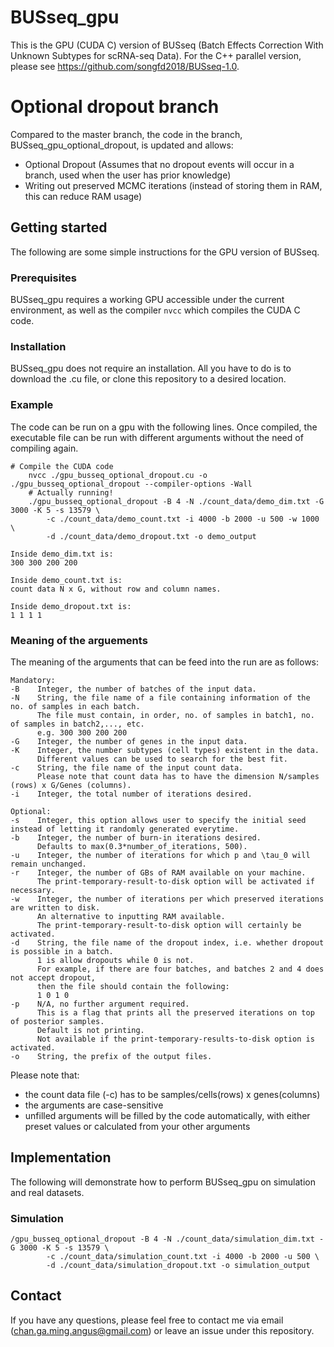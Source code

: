 # BUSseq_gpu
This is the GPU (CUDA C) version of BUSseq (Batch Effects Correction With Unknown Subtypes for scRNA-seq Data). For the C++ parallel version, please see https://github.com/songfd2018/BUSseq-1.0.

# Optional dropout branch
Compared to the master branch, the code in the branch, BUSseq_gpu_optional_dropout, is updated and allows:
- Optional Dropout (Assumes that no dropout events will occur in a branch, used when the user has prior knowledge)
- Writing out preserved MCMC iterations (instead of storing them in RAM, this can reduce RAM usage)

## Getting started
The following are some simple instructions for the GPU version of BUSseq.

### Prerequisites
BUSseq_gpu requires a working GPU accessible under the current environment, as well as the compiler `nvcc` which compiles the CUDA C code.

### Installation
BUSseq_gpu does not require an installation.
All you have to do is to download the .cu file, or clone this repository to a desired location.

### Example
The code can be run on a gpu with the following lines.
Once compiled, the executable file can be run with different arguments without the need of compiling again.
```
# Compile the CUDA code
    nvcc ./gpu_busseq_optional_dropout.cu -o ./gpu_busseq_optional_dropout --compiler-options -Wall
    # Actually running!
    ./gpu_busseq_optional_dropout -B 4 -N ./count_data/demo_dim.txt -G 3000 -K 5 -s 13579 \
        -c ./count_data/demo_count.txt -i 4000 -b 2000 -u 500 -w 1000 \
        -d ./count_data/demo_dropout.txt -o demo_output
```
    Inside demo_dim.txt is:
    300 300 200 200

    Inside demo_count.txt is:
    count data N x G, without row and column names.

    Inside demo_dropout.txt is:
    1 1 1 1
    
### Meaning of the arguements
The meaning of the arguments that can be feed into the run are as follows:
```
Mandatory:
-B    Integer, the number of batches of the input data.
-N    String, the file name of a file containing information of the no. of samples in each batch.
      The file must contain, in order, no. of samples in batch1, no. of samples in batch2,..., etc.
      e.g. 300 300 200 200
-G    Integer, the number of genes in the input data.
-K    Integer, the number subtypes (cell types) existent in the data.
      Different values can be used to search for the best fit.
-c    String, the file name of the input count data.
      Please note that count data has to have the dimension N/samples (rows) x G/Genes (columns).
-i    Integer, the total number of iterations desired.

Optional:
-s    Integer, this option allows user to specify the initial seed instead of letting it randomly generated everytime.
-b    Integer, the number of burn-in iterations desired.
      Defaults to max(0.3*number_of_iterations, 500).
-u    Integer, the number of iterations for which p and \tau_0 will remain unchanged.
-r    Integer, the number of GBs of RAM available on your machine.
      The print-temporary-result-to-disk option will be activated if necessary.
-w    Integer, the number of iterations per which preserved iterations are written to disk. 
      An alternative to inputting RAM available.
      The print-temporary-result-to-disk option will certainly be activated.
-d    String, the file name of the dropout index, i.e. whether dropout is possible in a batch.
      1 is allow dropouts while 0 is not.
      For example, if there are four batches, and batches 2 and 4 does not accept dropout,
      then the file should contain the following:
      1 0 1 0
-p    N/A, no further argument required.
      This is a flag that prints all the preserved iterations on top of posterior samples.
      Default is not printing.
      Not available if the print-temporary-results-to-disk option is activated.
-o    String, the prefix of the output files.
```
Please note that:
- the count data file (-c) has to be samples/cells(rows) x genes(columns)
- the arguments are case-sensitive
- unfilled arguments will be filled by the code automatically, with either preset values or calculated from your other arguments

## Implementation
The following will demonstrate how to perform BUSseq_gpu on simulation and real datasets.
### Simulation
```
/gpu_busseq_optional_dropout -B 4 -N ./count_data/simulation_dim.txt -G 3000 -K 5 -s 13579 \
        -c ./count_data/simulation_count.txt -i 4000 -b 2000 -u 500 \
        -d ./count_data/simulation_dropout.txt -o simulation_output
```

## Contact
If you have any questions, please feel free to contact me via email (chan.ga.ming.angus@gmail.com) or leave an issue under this repository.
